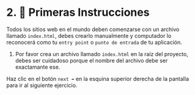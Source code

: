 # 2. 📝 Primeras Instrucciones

Todos los sitios web en el mundo deben comenzarse con un archivo llamado `index.html`, debes crearlo manualmente y computador lo reconocerá como tu `entry point` o `punto de entrada` de tu aplicación.

1. Por favor crea un archivo llamado `index.html` en la raíz del proyecto, debes ser cuidadoso porque el nombre del archivo debe ser exactamante ese.

Haz clic en el botón `next ➡` en la esquina superior derecha de la pantalla para ir al siguiente ejercicio. 
